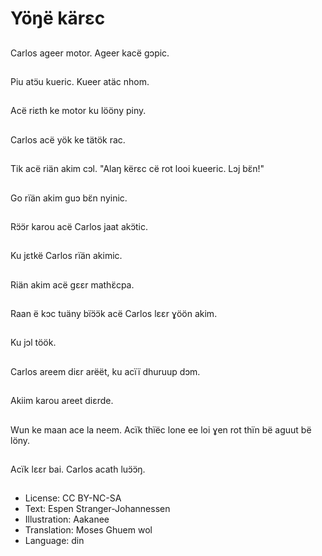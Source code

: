 # Yöŋë kärεc

##
Carlos ageer motor. Ageer kacë gɔpic.

##
Piu atɔ̈u kueric. Kueer atäc nhom.

##
Acë riεth ke motor ku lööny piny.

##
Carlos acë yök ke tätök rac.

##
Tik acë riän akim cɔl. "Alaŋ kërεc cë rot looi kueeric. Lɔj bɛ̈n!"

##
Go rïän akim guɔ bɛ̈n nyinic.

##
Rɔ̈ɔ̈r karou acë Carlos jaat akɔ̈tic.

##
Ku jεtkë Carlos rïän akimic.

##
Riän akim acë gεεr mathɛ̈cpa.

##
Raan ë kɔc tuäny bïɔ̈ɔ̈k acë Carlos lεεr ɣöön akim.

##
Ku jɔl töök.

##
Carlos areem diεr arëët, ku acïï dhuruup dɔm.

##
Akiim karou areet diεrde.

##
Wun ke maan ace la neem. Acïk thïëc lone ee loi ɣen rot thïn bë aguut bë löny.

##
Acïk lεεr bai. Carlos acath luɔ̈ɔ̈ŋ.

##
* License: CC BY-NC-SA
* Text: Espen Stranger-Johannessen
* Illustration: Aakanee
* Translation: Moses Ghuem wol
* Language: din

